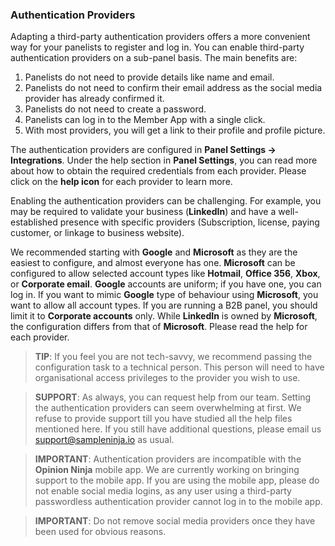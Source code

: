 ### Authentication Providers
Adapting a third-party authentication providers offers a more convenient way for your panelists to register and log in. You can enable third-party authentication providers on a sub-panel basis. The main benefits are:

1) Panelists do not need to provide details like name and email.
2) Panelists do not need to confirm their email address as the social media provider has already confirmed it.
3) Panelists do not need to create a password.
4) Panelists can log in to the Member App with a single click.
5) With most providers, you will get a link to their profile and profile picture.

The authentication providers are configured in **Panel Settings -> Integrations**. Under the help section in **Panel Settings**, you can read more about how to obtain the required credentials from each provider. Please click on the **help icon** for each provider to learn more.

Enabling the authentication providers can be challenging. For example, you may be required to validate your business (**LinkedIn**) and have a well-established presence with specific providers (Subscription, license, paying customer, or linkage to business website). 

We recommended starting with **Google** and **Microsoft** as they are the easiest to configure, and almost everyone has one. **Microsoft** can be configured to allow selected account types like **Hotmail**, **Office 356**, **Xbox**, or **Corporate email**. **Google** accounts are uniform; if you have one, you can log in. If you want to mimic **Google** type of behaviour using **Microsoft**, you want to allow all account types. If you are running a B2B panel, you should limit it to **Corporate accounts** only. While **LinkedIn** is owned by **Microsoft**, the configuration differs from that of **Microsoft**. Please read the help for each provider.

> **TIP**: If you feel you are not tech-savvy, we recommend passing the configuration task to a technical person. This person will need to have organisational access privileges to the provider you wish to use. 

> **SUPPORT**: As always, you can request help from our team. Setting the authentication providers can seem overwhelming at first. We refuse to provide support till you have studied all the help files mentioned here. If you still have additional questions, please email us support@sampleninja.io as usual.

> **IMPORTANT**: Authentication providers are incompatible with the **Opinion Ninja** mobile app. We are currently working on bringing support to the mobile app. If you are using the mobile app, please do not enable social media logins, as any user using a third-party passwordless authentication provider cannot log in to the mobile app.

> **IMPORTANT**: Do not remove social media providers once they have been used for obvious reasons.
